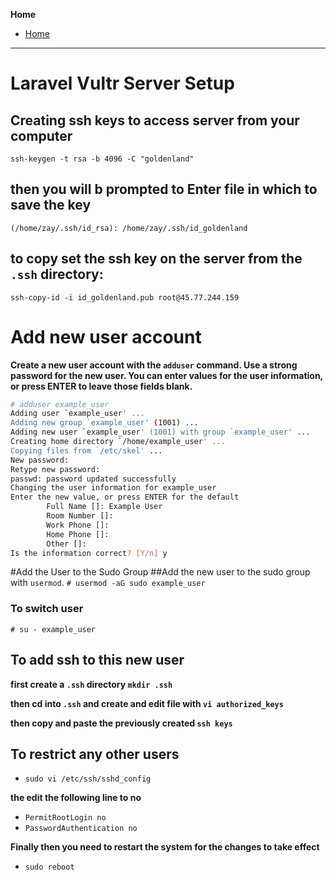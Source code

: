 **Home**
- [Home](../index.md)
---

# Laravel Vultr Server Setup

## Creating ssh keys to access server from your computer

`ssh-keygen -t rsa -b 4096 -C "goldenland"`

## then you will b prompted to Enter file in which to save the key
`(/home/zay/.ssh/id_rsa): /home/zay/.ssh/id_goldenland`

## to copy set the ssh key on the server from the `.ssh` directory:
`ssh-copy-id -i id_goldenland.pub root@45.77.244.159`

# Add new user account
**Create a new user account with the `adduser` command. Use a strong password for the new user. You can enter values for the user information, or press ENTER to leave those fields blank.**
```bash
# adduser example_user
Adding user `example_user' ...
Adding new group `example_user' (1001) ...
Adding new user `example_user' (1001) with group `example_user' ...
Creating home directory `/home/example_user' ...
Copying files from `/etc/skel' ...
New password:
Retype new password:
passwd: password updated successfully
Changing the user information for example_user
Enter the new value, or press ENTER for the default
        Full Name []: Example User
        Room Number []:
        Work Phone []:
        Home Phone []:
        Other []:
Is the information correct? [Y/n] y
```
#Add the User to the Sudo Group
##Add the new user to the sudo group with `usermod`.
`# usermod -aG sudo example_user`

### To switch user
`# su - example_user`

## To add ssh to this new user
**first create a `.ssh` directory `mkdir .ssh`**

**then cd into `.ssh` and create and edit file with `vi authorized_keys`**

**then copy and paste the previously created `ssh keys`**

## To restrict any other users
- `sudo vi /etc/ssh/sshd_config`

**the edit the following line to no**

- `PermitRootLogin no`
- `PasswordAuthentication no`

**Finally then you need to restart the system for the changes to take effect**
- `sudo reboot`

